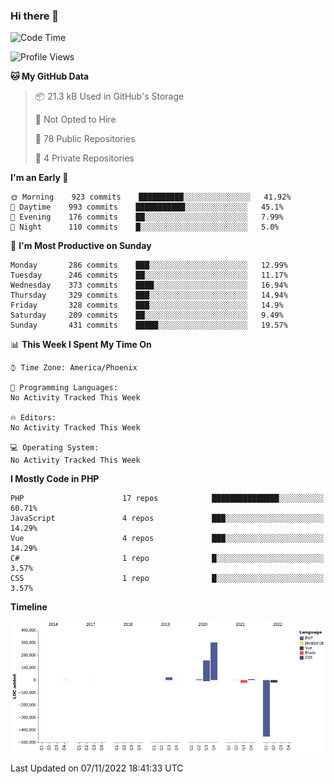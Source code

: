 ### Hi there 👋

<!--START_SECTION:waka-->
![Code Time](http://img.shields.io/badge/Code%20Time-7%2C791%20hrs%2023%20mins-blue)

![Profile Views](http://img.shields.io/badge/Profile%20Views-0-blue)

**🐱 My GitHub Data** 

> 📦 21.3 kB Used in GitHub's Storage 
 > 
> 🚫 Not Opted to Hire
 > 
> 📜 78 Public Repositories 
 > 
> 🔑 4 Private Repositories  
 > 
**I'm an Early 🐤** 

```text
🌞 Morning    923 commits    ██████████░░░░░░░░░░░░░░░   41.92% 
🌆 Daytime    993 commits    ███████████░░░░░░░░░░░░░░   45.1% 
🌃 Evening    176 commits    ██░░░░░░░░░░░░░░░░░░░░░░░   7.99% 
🌙 Night      110 commits    █░░░░░░░░░░░░░░░░░░░░░░░░   5.0%

```
📅 **I'm Most Productive on Sunday** 

```text
Monday       286 commits    ███░░░░░░░░░░░░░░░░░░░░░░   12.99% 
Tuesday      246 commits    ██░░░░░░░░░░░░░░░░░░░░░░░   11.17% 
Wednesday    373 commits    ████░░░░░░░░░░░░░░░░░░░░░   16.94% 
Thursday     329 commits    ███░░░░░░░░░░░░░░░░░░░░░░   14.94% 
Friday       328 commits    ███░░░░░░░░░░░░░░░░░░░░░░   14.9% 
Saturday     209 commits    ██░░░░░░░░░░░░░░░░░░░░░░░   9.49% 
Sunday       431 commits    █████░░░░░░░░░░░░░░░░░░░░   19.57%

```


📊 **This Week I Spent My Time On** 

```text
⌚︎ Time Zone: America/Phoenix

💬 Programming Languages: 
No Activity Tracked This Week

🔥 Editors: 
No Activity Tracked This Week

💻 Operating System: 
No Activity Tracked This Week

```

**I Mostly Code in PHP** 

```text
PHP                      17 repos            ███████████████░░░░░░░░░░   60.71% 
JavaScript               4 repos             ███░░░░░░░░░░░░░░░░░░░░░░   14.29% 
Vue                      4 repos             ███░░░░░░░░░░░░░░░░░░░░░░   14.29% 
C#                       1 repo              █░░░░░░░░░░░░░░░░░░░░░░░░   3.57% 
CSS                      1 repo              █░░░░░░░░░░░░░░░░░░░░░░░░   3.57%

```


**Timeline**

![Chart not found](https://raw.githubusercontent.com/mikebronner/mikebronner/master/charts/bar_graph.png) 


 Last Updated on 07/11/2022 18:41:33 UTC
<!--END_SECTION:waka-->

<!--
**mikebronner/mikebronner** is a ✨ _special_ ✨ repository because its `README.md` (this file) appears on your GitHub profile.

Here are some ideas to get you started:

- 🔭 I’m currently working on ...
- 🌱 I’m currently learning ...
- 👯 I’m looking to collaborate on ...
- 🤔 I’m looking for help with ...
- 💬 Ask me about ...
- 📫 How to reach me: ...
- 😄 Pronouns: ...
- ⚡ Fun fact: ...
-->
